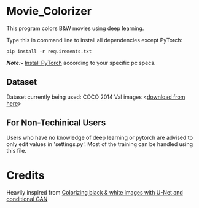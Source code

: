 # Movie_Colorizer

This program colors B&W movies using deep learning.

Type this in command line to install all dependencies except PyTorch:

```pip install -r requirements.txt```

***Note:-*** [Install PyTorch](https://pytorch.org/get-started/locally/) according to your specific pc specs.

## Dataset

Dataset currently being used: COCO 2014 Val images <[download from here](https://cocodataset.org/#download)>

## For Non-Techinical Users

Users who have no knowledge of deep learning or pytorch are advised to only edit values in 'settings.py'. Most of the training can be handled using this file.

# Credits

Heavily inspired from [Colorizing black & white images with U-Net and conditional GAN](https://towardsdatascience.com/colorizing-black-white-images-with-u-net-and-conditional-gan-a-tutorial-81b2df111cd8)